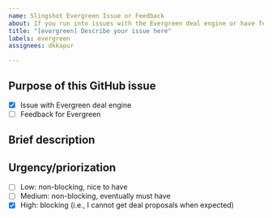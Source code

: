 ```yaml
---
name: Slingshot Evergreen Issue or Feedback
about: If you run into issues with the Evergreen deal engine or have feedback for the process
title: "[evergreen] Describe your issue here"
labels: evergreen
assignees: dkkapur

---
```


## Purpose of this GitHub issue
* [x] Issue with Evergreen deal engine
* [ ] Feedback for Evergreen

## Brief description 


## Urgency/priorization 
* [ ] Low: non-blocking, nice to have
* [ ] Medium: non-blocking, eventually must have
* [x] High: blocking (i.e., I cannot get deal proposals when expected)

